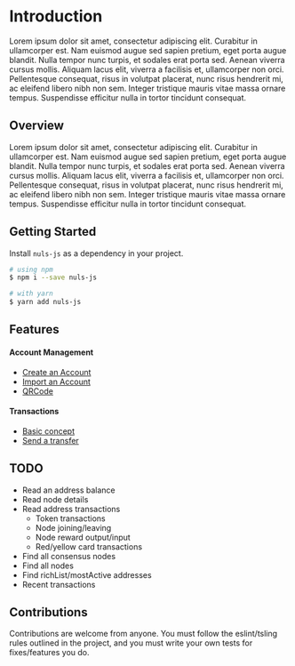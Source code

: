 # Introduction
Lorem ipsum dolor sit amet, consectetur adipiscing elit. Curabitur in ullamcorper est. Nam euismod augue sed sapien pretium, eget porta augue blandit. Nulla tempor nunc turpis, et sodales erat porta sed. Aenean viverra cursus mollis. Aliquam lacus elit, viverra a facilisis et, ullamcorper non orci. Pellentesque consequat, risus in volutpat placerat, nunc risus hendrerit mi, ac eleifend libero nibh non sem. Integer tristique mauris vitae massa ornare tempus. Suspendisse efficitur nulla in tortor tincidunt consequat.

## Overview
Lorem ipsum dolor sit amet, consectetur adipiscing elit. Curabitur in ullamcorper est. Nam euismod augue sed sapien pretium, eget porta augue blandit. Nulla tempor nunc turpis, et sodales erat porta sed. Aenean viverra cursus mollis. Aliquam lacus elit, viverra a facilisis et, ullamcorper non orci. Pellentesque consequat, risus in volutpat placerat, nunc risus hendrerit mi, ac eleifend libero nibh non sem. Integer tristique mauris vitae massa ornare tempus. Suspendisse efficitur nulla in tortor tincidunt consequat.

## Getting Started
Install `nuls-js` as a dependency in your project.

```bash
# using npm
$ npm i --save nuls-js

# with yarn
$ yarn add nuls-js
```

## Features

#### Account Management
 - [Create an Account](/guide/account/#create-a-new-account)
 - [Import an Account](/guide/account/#import-an-account)
 - [QRCode](/guide/account/QRCode/)

#### Transactions
 - [Basic concept](/guide/transaction/#transaction-example)
 - [Send a transfer](/guide/transaction/transfer.html)

## TODO
- Read an address balance
- Read node details
- Read address transactions
  - Token transactions
  - Node joining/leaving
  - Node reward output/input
  - Red/yellow card transactions
- Find all consensus nodes
- Find all nodes
- Find richList/mostActive addresses
- Recent transactions

## Contributions
Contributions are welcome from anyone. You must follow the eslint/tsling rules outlined
in the project, and you must write your own tests for fixes/features you do.
